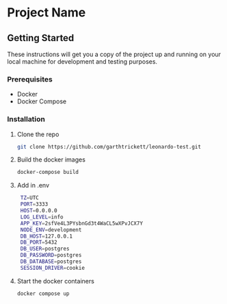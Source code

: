 # Project Name

## Getting Started

These instructions will get you a copy of the project up and running on your local machine for development and testing purposes.

### Prerequisites

- Docker
- Docker Compose

### Installation

1. Clone the repo
   ```sh
   git clone https://github.com/garthtrickett/leonardo-test.git

2. Build the docker images
   ```sh
   docker-compose build
3. Add in .env
   ````sh
    TZ=UTC
    PORT=3333
    HOST=0.0.0.0
    LOG_LEVEL=info
    APP_KEY=2sfVe4L3PYsbnGd3t4WaCL5wXPvJCX7Y
    NODE_ENV=development
    DB_HOST=127.0.0.1
    DB_PORT=5432
    DB_USER=postgres
    DB_PASSWORD=postgres
    DB_DATABASE=postgres
    SESSION_DRIVER=cookie


3. Start the docker containers
   ```sh
   docker compose up

